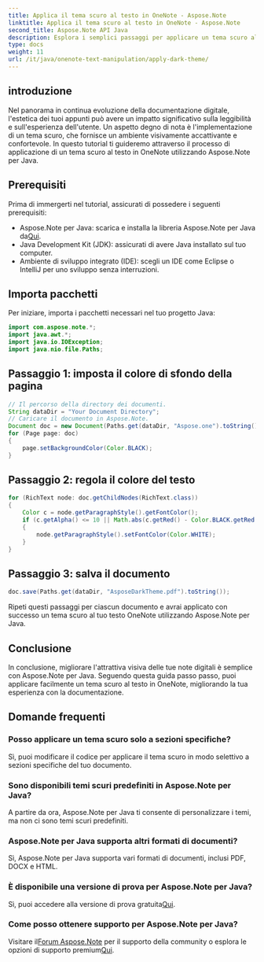 ```yaml
---
title: Applica il tema scuro al testo in OneNote - Aspose.Note
linktitle: Applica il tema scuro al testo in OneNote - Aspose.Note
second_title: Aspose.Note API Java
description: Esplora i semplici passaggi per applicare un tema scuro al tuo testo OneNote utilizzando Aspose.Note per Java. Migliora la tua esperienza di documentazione digitale senza sforzo.
type: docs
weight: 11
url: /it/java/onenote-text-manipulation/apply-dark-theme/
---
```

## introduzione
Nel panorama in continua evoluzione della documentazione digitale, l'estetica dei tuoi appunti può avere un impatto significativo sulla leggibilità e sull'esperienza dell'utente. Un aspetto degno di nota è l'implementazione di un tema scuro, che fornisce un ambiente visivamente accattivante e confortevole. In questo tutorial ti guideremo attraverso il processo di applicazione di un tema scuro al testo in OneNote utilizzando Aspose.Note per Java.
## Prerequisiti
Prima di immergerti nel tutorial, assicurati di possedere i seguenti prerequisiti:
-  Aspose.Note per Java: scarica e installa la libreria Aspose.Note per Java da[Qui](https://releases.aspose.com/note/java/).
- Java Development Kit (JDK): assicurati di avere Java installato sul tuo computer.
- Ambiente di sviluppo integrato (IDE): scegli un IDE come Eclipse o IntelliJ per uno sviluppo senza interruzioni.
## Importa pacchetti
Per iniziare, importa i pacchetti necessari nel tuo progetto Java:
```java
import com.aspose.note.*;
import java.awt.*;
import java.io.IOException;
import java.nio.file.Paths;
```
## Passaggio 1: imposta il colore di sfondo della pagina
```java
// Il percorso della directory dei documenti.
String dataDir = "Your Document Directory";
// Caricare il documento in Aspose.Note.
Document doc = new Document(Paths.get(dataDir, "Aspose.one").toString());
for (Page page: doc)
{
    page.setBackgroundColor(Color.BLACK);
}
```
## Passaggio 2: regola il colore del testo
```java
for (RichText node: doc.getChildNodes(RichText.class))
{
    Color c = node.getParagraphStyle().getFontColor();
    if (c.getAlpha() <= 10 || Math.abs(c.getRed() - Color.BLACK.getRed()) + Math.abs(c.getGreen() - Color.BLACK.getGreen()) + Math.abs(c.getBlue() - Color.BLACK.getBlue()) <= 30)
    {
        node.getParagraphStyle().setFontColor(Color.WHITE);
    }
}
```
## Passaggio 3: salva il documento
```java
doc.save(Paths.get(dataDir, "AsposeDarkTheme.pdf").toString());
```
Ripeti questi passaggi per ciascun documento e avrai applicato con successo un tema scuro al tuo testo OneNote utilizzando Aspose.Note per Java.
## Conclusione
In conclusione, migliorare l'attrattiva visiva delle tue note digitali è semplice con Aspose.Note per Java. Seguendo questa guida passo passo, puoi applicare facilmente un tema scuro al testo in OneNote, migliorando la tua esperienza con la documentazione.
## Domande frequenti
### Posso applicare un tema scuro solo a sezioni specifiche?
Sì, puoi modificare il codice per applicare il tema scuro in modo selettivo a sezioni specifiche del tuo documento.
### Sono disponibili temi scuri predefiniti in Aspose.Note per Java?
A partire da ora, Aspose.Note per Java ti consente di personalizzare i temi, ma non ci sono temi scuri predefiniti.
### Aspose.Note per Java supporta altri formati di documenti?
Sì, Aspose.Note per Java supporta vari formati di documenti, inclusi PDF, DOCX e HTML.
### È disponibile una versione di prova per Aspose.Note per Java?
 Sì, puoi accedere alla versione di prova gratuita[Qui](https://releases.aspose.com/).
### Come posso ottenere supporto per Aspose.Note per Java?
 Visitare il[Forum Aspose.Note](https://forum.aspose.com/c/note/28) per il supporto della community o esplora le opzioni di supporto premium[Qui](https://purchase.aspose.com/temporary-license/).